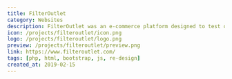 ```yaml
---
title: FilterOutlet
category: Websites
description: FilterOutlet was an e-commerce platform designed to test out a new design. Its purpose was to evaluate new features and ideas before implementing them on the main site.
icon: /projects/filteroutlet/icon.png
logo: /projects/filteroutlet/logo.png
preview: /projects/filteroutlet/preview.png
link: https://www.filteroutlet.com/
tags: [php, html, bootstrap, js, re-design]
created_at: 2019-02-15
---
```


